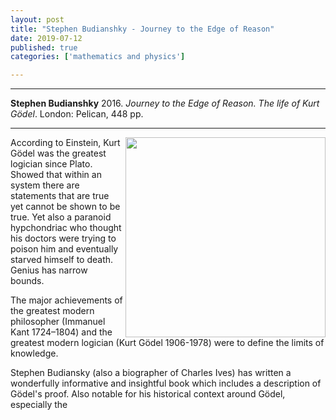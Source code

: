 ```yaml
---
layout: post
title: "Stephen Budianshky - Journey to the Edge of Reason"
date: 2019-07-12
published: true
categories: ['mathematics and physics']

---
```



***
<b>Stephen Budianshky</b> 2016. _Journey to the Edge of Reason. The life of Kurt Gödel_. London: Pelican, 448 pp.

***


<img align="right" width="320" src="https://global.oup.com/academic/covers/pop-up/9780198866336" alt="">  According to Einstein, Kurt Gödel was the greatest logician since Plato. Showed that within an system there are statements that are true yet cannot be shown to be true.  Yet also a paranoid hypchondriac who thought his doctors were trying to poison him and eventually starved himself to death.  Genius has narrow bounds.

The major achievements of the greatest modern philosopher (Immanuel Kant 1724–1804) and the greatest modern logician (Kurt Gödel 1906-1978) were to define the limits of knowledge.

Stephen Budiansky (also a biographer of Charles Ives) has written a wonderfully informative and insightful book which includes a description of Gödel's proof.  Also notable for his historical context around Gödel, especially the  
